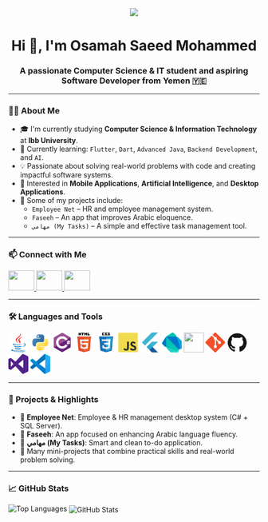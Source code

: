 <div align="center">
  <img height="150" src="https://media.giphy.com/media/M9gbBd9nbDrOTu1Mqx/giphy.gif" />
</div>

<h1 align="center">Hi 👋, I'm Osamah Saeed Mohammed</h1>
<h3 align="center">A passionate Computer Science & IT student and aspiring Software Developer from Yemen 🇾🇪</h3>

---

### 🧑‍💻 About Me
- 🎓 I'm currently studying **Computer Science & Information Technology** at **Ibb University**.
- 🌱 Currently learning: `Flutter`, `Dart`, `Advanced Java`, `Backend Development`, and `AI`.
- 💡 Passionate about solving real-world problems with code and creating impactful software systems.
- 🚀 Interested in **Mobile Applications**, **Artificial Intelligence**, and **Desktop Applications**.
- 🔨 Some of my projects include:
  - `Employee Net` – HR and employee management system.
  - `Faseeh` – An app that improves Arabic eloquence.
  - `مهامي (My Tasks)` – A simple and effective task management tool.

---

### 📫 Connect with Me
<p align="left">
  <a href="https://www.facebook.com/share/19e6TH2UHE/" target="blank">
    <img src="https://raw.githubusercontent.com/maurodesouza/profile-readme-generator/master/src/assets/icons/social/facebook/default.svg" width="52" height="40" />
  </a>
  <a href="https://t.me/Osama_Saeed_Aljabali" target="blank">
    <img src="https://raw.githubusercontent.com/maurodesouza/profile-readme-generator/master/src/assets/icons/social/telegram/default.svg" width="52" height="40" />
  </a>
  <a href="https://www.instagram.com/osama.aljabali.75?utm_source=qr&igsh=MWZzczhxbzUxcG02" target="blank">
    <img src="https://raw.githubusercontent.com/maurodesouza/profile-readme-generator/master/src/assets/icons/social/instagram/default.svg" width="52" height="40" />
  </a>
</p>

---

### 🛠️ Languages and Tools
<p align="left">
  <img src="https://raw.githubusercontent.com/devicons/devicon/master/icons/java/java-original.svg" width="40" height="40"/>
  <img src="https://raw.githubusercontent.com/devicons/devicon/master/icons/python/python-original.svg" width="40" height="40"/>
  <img src="https://raw.githubusercontent.com/devicons/devicon/master/icons/csharp/csharp-original.svg" width="40" height="40"/>
  <img src="https://raw.githubusercontent.com/devicons/devicon/master/icons/html5/html5-original-wordmark.svg" width="40" height="40"/>
  <img src="https://raw.githubusercontent.com/devicons/devicon/master/icons/css3/css3-original-wordmark.svg" width="40" height="40"/>
  <img src="https://raw.githubusercontent.com/devicons/devicon/master/icons/javascript/javascript-original.svg" width="40" height="40"/>
  <img src="https://raw.githubusercontent.com/devicons/devicon/master/icons/flutter/flutter-original.svg" width="40" height="40"/>
  <img src="https://raw.githubusercontent.com/devicons/devicon/master/icons/dart/dart-original.svg" width="40" height="40"/>
  <img src="https://raw.githubusercontent.com/devicons/devicon/master/icons/sqlserver/sqlserver-original.svg" width="40" height="40"/>
  <img src="https://raw.githubusercontent.com/devicons/devicon/master/icons/git/git-original.svg" width="40" height="40"/>
  <img src="https://raw.githubusercontent.com/devicons/devicon/master/icons/github/github-original.svg" width="40" height="40"/>
  <img src="https://raw.githubusercontent.com/devicons/devicon/master/icons/visualstudio/visualstudio-plain.svg" width="40" height="40"/>
  <img src="https://raw.githubusercontent.com/devicons/devicon/master/icons/vscode/vscode-original.svg" width="40" height="40"/>
</p>

---

### 🧠 Projects & Highlights
- 🔸 **Employee Net**: Employee & HR management desktop system (C# + SQL Server).
- 🔸 **Faseeh**: An app focused on enhancing Arabic language fluency.
- 🔸 **مهامي (My Tasks)**: Smart and clean to-do application.
- 🔸 Many mini-projects that combine practical skills and real-world problem solving.

---

### 📈 GitHub Stats
<p>
  <img align="left" src="https://github-readme-stats.vercel.app/api/top-langs?username=osama-saeed&show_icons=true&locale=en&layout=compact" alt="Top Languages" />
</p>
<p>&nbsp;<img align="center" src="https://github-readme-stats.vercel.app/api?username=osama-saeed&show_icons=true&locale=en" alt="GitHub Stats" /></p>
